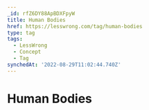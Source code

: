 ```yaml
---
_id: rfZ6DY88ApBDXFpyW
title: Human Bodies
href: https://lesswrong.com/tag/human-bodies
type: tag
tags:
  - LessWrong
  - Concept
  - Tag
synchedAt: '2022-08-29T11:02:44.740Z'
---
```

# Human Bodies

